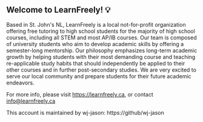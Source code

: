 ## Welcome to LearnFreely! :bulb:

Based in St. John's NL, LearnFreely is a local not-for-profit organization offering free tutoring to high school students for the majority of high school courses, including all STEM and most AP/IB courses. Our team is composed of university students who aim to develop academic skills by offering a semester-long mentorship. Our philosophy emphasizes long-term academic growth by helping students with their most demanding course and teaching re-applicable study habits that should independently be applied to their other courses and in further post-secondary studies. We are very excited to serve our local community and prepare students for their future academic endeavors.

For more info, please visit https://learnfreely.ca, or contact info@learnfreely.ca

This account is maintained by wj-jason: https://github/wj-jason
